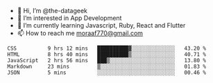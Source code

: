 - 👋 Hi, I’m @the-datageek
- 👀 I’m interested in App Development
- 🌱 I’m currently learning Javascript, Ruby, React and Flutter
- 📫 How to reach me moraaf770@gmail.com

<!---
the-datageek/the-datageek is a ✨ special ✨ repository because its `README.md` (this file) appears on your GitHub profile.
You can click the Preview link to take a look at your changes.
--->
<!--START_SECTION:waka-->

```text
CSS          9 hrs 12 mins   ██████████▓░░░░░░░░░░░░░░   43.20 %
HTML         8 hrs 40 mins   ██████████▒░░░░░░░░░░░░░░   40.71 %
JavaScript   2 hrs 56 mins   ███▒░░░░░░░░░░░░░░░░░░░░░   13.80 %
Markdown     23 mins         ▒░░░░░░░░░░░░░░░░░░░░░░░░   01.83 %
JSON         5 mins          ░░░░░░░░░░░░░░░░░░░░░░░░░   00.46 %
```

<!--END_SECTION:waka-->
